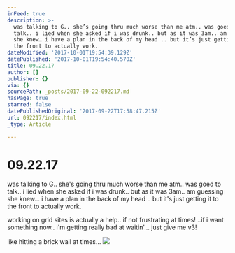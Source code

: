 ```yaml
---
inFeed: true
description: >-
  was talking to G.. she’s going thru much worse than me atm.. was goed to
  talk.. i lied when she asked if i was drunk.. but as it was 3am.. am guessing
  she knew… i have a plan in the back of my head .. but it’s just getting it to
  the front to actually work.
dateModified: '2017-10-01T19:54:39.129Z'
datePublished: '2017-10-01T19:54:40.570Z'
title: 09.22.17
author: []
publisher: {}
via: {}
sourcePath: _posts/2017-09-22-092217.md
hasPage: true
starred: false
datePublishedOriginal: '2017-09-22T17:58:47.215Z'
url: 092217/index.html
_type: Article

---
```

# 09.22.17

was talking to G.. she's going thru much worse than me atm.. was goed to talk.. i lied when she asked if i was drunk.. but as it was 3am.. am guessing she knew... i have a plan in the back of my head .. but it's just getting it to the front to actually work.

working on grid sites is actually a help.. if not frustrating at times! ..if i want something now.. i'm getting really bad at waitin'... just give me v3!

like hitting a brick wall at times...
![](https://the-grid-user-content.s3-us-west-2.amazonaws.com/c1ad3397-6fdb-41bb-aa27-170da4721554.jpg)